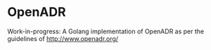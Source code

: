 # OpenADR
Work-in-progress: A Golang implementation of OpenADR as per the guidelines of http://www.openadr.org/
